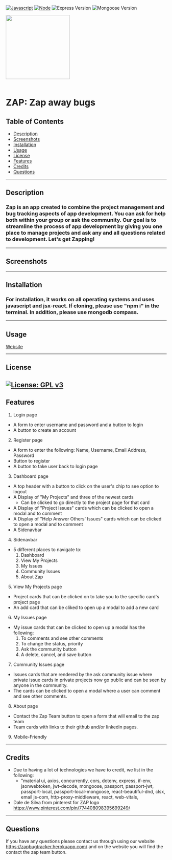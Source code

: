 <a href="https://www.javascript.com/"><img src="https://img.shields.io/badge/-Javascript-yellow?style=for-the-badge" alt="Javascript" /></a>
<a href="https://nodejs.org/en/"><img src="https://img.shields.io/badge/-Node-orange?style=for-the-badge" alt="Node" /></a>
<img src="https://img.shields.io/github/package-json/dependency-version/2017mike/project3/express?style=for-the-badge" alt="Express Version" />
<img src="https://img.shields.io/github/package-json/dependency-version/2017mike/project3/mongoose?style=for-the-badge" alt="Mongoose Version" />

<img src= 'https://i.imgur.com/Q0IAOwI.png' width= '200px' />
<br>
<br>

# ZAP: Zap away bugs

## Table of Contents 

- [Description](#Description)
- [Screenshots](#Screenshots)
- [Installation](#Installation)
- [Usage](#Usage)
- [License](#license)
- [Features](#Features)
- [Credits](#Credits)
- [Questions](#Questions)
---
## Description
### Zap is an app created to combine the project management and bug tracking aspects of app development. You can ask for help both within your group or ask the community. Our goal is to streamline the process of app development by giving you one place to manage projects and ask any and all questions related to development. Let's get Zapping!
---
## Screenshots
---
## Installation
### For installation, it works on all operating systems and uses javascript and jsx-react. If cloning, please use "npm i" in the terminal. In addition, please use mongodb compass.
---
## Usage

<a href='https://zapbugtracker.herokuapp.com/about'>Website</a>

--- 
## License
[![License: GPL v3](https://img.shields.io/badge/License-GPLv3-blue.svg)](https://www.gnu.org/licenses/gpl-3.0)
---

## Features

1. Login page
- A form to enter username and password and a button to login
- A button to create an account
2. Register page
- A form to enter the following: Name, Username, Email Address, Password
- Button to register
- A button to take user back to login page
3. Dashboard page
- A top header with a button to click on the user's chip to see option to logout
- A Display of "My Projects" and three of the newest cards
  - Can be clicked to go directly to the project page for that card
- A Display of "Project Issues" cards which can be clicked to open a modal and to comment
- A Display of "Help Answer Others' Issues" cards which can be clicked to open a modal and to comment
- A Sidenavbar 
4. Sidenavbar
- 5 different places to navigate to: 
  1. Dashboard
  2. View My Projects
  3. My Issues
  4. Community Issues
  5. About Zap
5. View My Projects page
- Project cards that can be clicked on to take you to the specific card's project page
- An add card that can be cliked to open up a modal to add a new card
6.  My Issues page
- My issue cards that can be clicked to open up a modal has the following:
  1. To comments and see other comments
  2. To change the status, priority
  3. Ask the community button
  4. A delete, cancel, and save button
7. Community Issues page
- Issues cards that are rendered by the ask community issue where private issue cards in private projects now go public and can be seen by anyone in the community.
- The cards can be clicked to open a modal where a user can comment and see other comments.
8. About page
- Contact the Zap Team button to open a form that will email to the zap team
- Team cards with links to their github and/or linkedin pages.
9. Mobile-Friendly
---
## Credits
- Due to having a lot of technologies we have to credit, we list in the following:
  - "material ui, axios, concurrently, cors, dotenv, express, if-env, jsonwebtoken, jwt-decode, mongoose, passport, passport-jwt, passport-local, passport-local-mongoose, react-beautiful-dnd, clsx, email js-com, http-proxy-middleware, react, web-vitals, 
- Dale de Silva from pinterest for ZAP logo https://www.pinterest.com/pin/774408098395699249/
---
## Questions
If you have any questions please contact us through using our website https://zapbugtracker.herokuapp.com/ and on the website you will find the contact the zap team button. 


